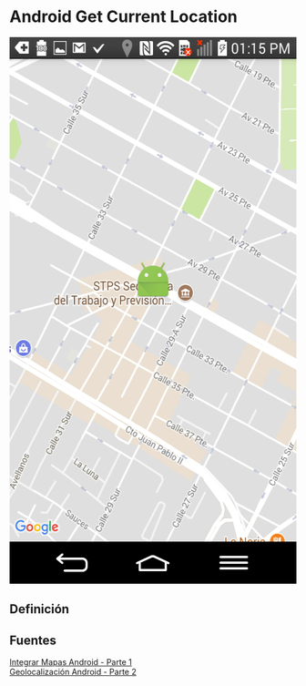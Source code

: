 Android Get Current Location
============================

<p align="center">
	<img src="https://raw.githubusercontent.com/ginppian/Android-Get_Location/master/imgs/img1.png" width="540" height="960">
</p>

## Definición

## Fuentes
<a href="https://www.youtube.com/watch?v=mdCRxEn540U">Integrar Mapas Android - Parte 1</a>
<br>
<a href="https://www.youtube.com/watch?v=Uo2atDShFB0&t=197s">Geolocalización Android - Parte 2</a>
<br>